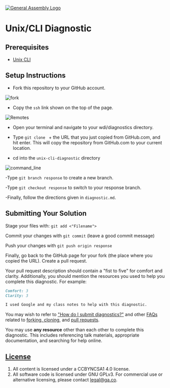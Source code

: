 [![General Assembly Logo](https://camo.githubusercontent.com/1a91b05b8f4d44b5bbfb83abac2b0996d8e26c92/687474703a2f2f692e696d6775722e636f6d2f6b6538555354712e706e67)](https://generalassemb.ly/education/web-development-immersive)

# Unix/CLI Diagnostic

## Prerequisites

-   [Unix CLI](https://github.com/ga-wdi-boston/unix-cli)

## Setup Instructions

-   Fork this repository to your GitHub account.

![fork](https://cloud.githubusercontent.com/assets/10408784/16751964/6d58d6e2-47ab-11e6-8a30-8f37a80c337a.png)

-   Copy the `ssh` link shown on the top of the page.

![Remotes](https://cloud.githubusercontent.com/assets/10408784/13907024/1ea37866-eebb-11e5-9a91-a1898e351c13.png)

-   Open your terminal and navigate to your wdi/diagnostics directory.

-   Type `git clone ` + the URL that you just copied from GitHub.com, and hit
enter. This will copy the repository from GitHub.com to your current location.

-   cd into the `unix-cli-diagnostic` directory

![command_line](https://cloud.githubusercontent.com/assets/10408784/16751980/9d7d8322-47ab-11e6-8b8b-62eebd2001e9.png)

-Type `git branch response` to create a new branch.

-Type `git checkout response` to switch to your response branch.

-Finally, follow the directions given in `diagnostic.md`.

## Submitting Your Solution

 Stage your files with: `git add <"Filename">`

 Commit your changes with `git commit` (leave a good commit message)

 Push your changes with `git push origin response`

Finally, go back to the GitHub page for your fork (the place where you copied
the URL). Create a pull request.

Your pull request description should contain a "fist to five" for comfort and
clarity. Additionally, you should mention the resources you used to help you
complete this diagnostic. For example:

```md
Comfort: 3
Clarity: 3

I used Google and my class notes to help with this diagnostic.
```

You may wish to refer to ["How do I submit diagnostics?"](https://github.com/ga-wdi-boston/meta/wiki/Diagnostics)
and other [FAQs](https://github.com/ga-wdi-boston/meta/wiki/) related to
[forking, cloning](https://github.com/ga-wdi-boston/meta/wiki/ForkAndClone),
and [pull requests](https://github.com/ga-wdi-boston/meta/wiki/PullRequest).

You may use **any resource** other than each other to complete this diagnostic.
This includes referencing talk materials, appropriate documentation, and
searching for help online.

## [License](LICENSE)

1.  All content is licensed under a CC­BY­NC­SA1 4.0 license.
1.  All software code is licensed under GNU GPLv3. For commercial use or
    alternative licensing, please contact legal@ga.co.
